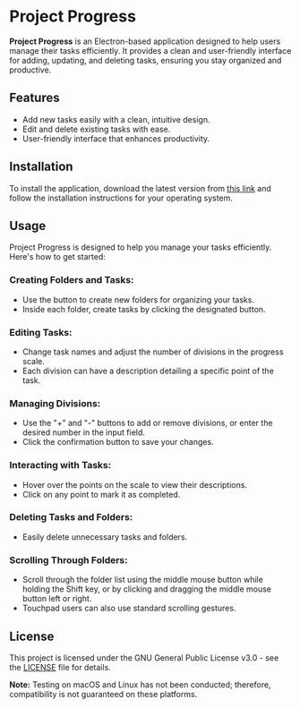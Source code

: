 # Project Progress

**Project Progress** is an Electron-based application designed to help users manage their tasks efficiently. It provides a clean and user-friendly interface for adding, updating, and deleting tasks, ensuring you stay organized and productive.

## Features
- Add new tasks easily with a clean, intuitive design.
- Edit and delete existing tasks with ease.
- User-friendly interface that enhances productivity.

## Installation
To install the application, download the latest version from [this link](https://github.com/lukkiwy/project-progress/releases/tag/v1.0.0) and follow the installation instructions for your operating system.

## Usage
Project Progress is designed to help you manage your tasks efficiently. Here's how to get started:

### Creating Folders and Tasks:
- Use the button to create new folders for organizing your tasks. 
- Inside each folder, create tasks by clicking the designated button.

### Editing Tasks:
- Change task names and adjust the number of divisions in the progress scale.
- Each division can have a description detailing a specific point of the task.

### Managing Divisions:
- Use the "+" and "-" buttons to add or remove divisions, or enter the desired number in the input field.
- Click the confirmation button to save your changes.

### Interacting with Tasks:
- Hover over the points on the scale to view their descriptions.
- Click on any point to mark it as completed.

### Deleting Tasks and Folders:
- Easily delete unnecessary tasks and folders.

### Scrolling Through Folders:
- Scroll through the folder list using the middle mouse button while holding the Shift key, or by clicking and dragging the middle mouse button left or right.
- Touchpad users can also use standard scrolling gestures.

## License
This project is licensed under the GNU General Public License v3.0 - see the [LICENSE](LICENSE) file for details.

**Note:** Testing on macOS and Linux has not been conducted; therefore, compatibility is not guaranteed on these platforms.
